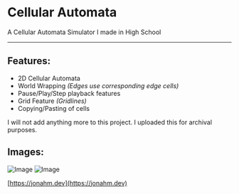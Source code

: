 # Cellular Automata
A Cellular Automata Simulator I made in High School

---

## Features:
- 2D Cellular Automata
- World Wrapping *(Edges use corresponding edge cells)*
- Pause/Play/Step playback features
- Grid Feature *(Gridlines)*
- Copying/Pasting of cells

I will not add anything more to this project. I uploaded this for archival purposes.

## Images:
![Image](https://jonahm.dev/cellularautomata/cellular_automata.png)
![Image](https://jonahm.dev/cellularautomata/cellular_automata_copying.png)

[https://jonahm.dev](https://jonahm.dev)